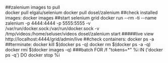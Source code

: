 ##zalenium images to pull    
    docker pull elgalu/selenium
	docker pull dosel/zalenium
##check installed images:
	docker images
##start selenium grid
	docker run --rm -ti --name zalenium -p 4444:4444 -p 5555:5555 -v /var/run/docker.sock:/var/run/docker.sock -v /tmp/videos:/home/seluser/videos dosel/zalenium start
#####live view
    http://localhost:4444/grid/admin/live
##check containers:
	docker ps -a
##terminate:
	docker kill $(docker ps -q)
	docker rm $(docker ps -a -q)
	docker rmi $(docker images -q)
###batch
	FOR /f "tokens=*" %i IN ('docker ps -q') DO docker stop %i

	
	